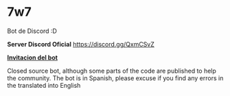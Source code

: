 # 7w7
Bot de Discord :D

**Server Discord Oficial** https://discord.gg/QxmCSvZ

[**Invitacion del bot**](https://discord.com/api/oauth2/authorize?client_id=624761337196576793&permissions=42949672878&redirect_uri=https%3A%2F%2Fdiscord.gg%2FQxmCSvZ&response_type=code&scope=bot%20guilds%20guilds.join%20identify)

Closed source bot, although some parts of the code are published to help the community. The bot is in Spanish, please excuse if you find any errors in the translated into English 

